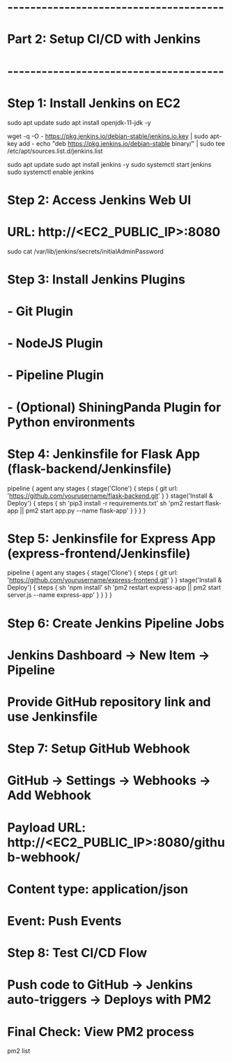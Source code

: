 # --------------------------------------
# Part 2: Setup CI/CD with Jenkins
# --------------------------------------

# Step 1: Install Jenkins on EC2
sudo apt update
sudo apt install openjdk-11-jdk -y

wget -q -O - https://pkg.jenkins.io/debian-stable/jenkins.io.key | sudo apt-key add -
echo "deb https://pkg.jenkins.io/debian-stable binary/" | sudo tee /etc/apt/sources.list.d/jenkins.list

sudo apt update
sudo apt install jenkins -y
sudo systemctl start jenkins
sudo systemctl enable jenkins

# Step 2: Access Jenkins Web UI
# URL: http://<EC2_PUBLIC_IP>:8080
sudo cat /var/lib/jenkins/secrets/initialAdminPassword

# Step 3: Install Jenkins Plugins
# - Git Plugin
# - NodeJS Plugin
# - Pipeline Plugin
# - (Optional) ShiningPanda Plugin for Python environments

# Step 4: Jenkinsfile for Flask App (flask-backend/Jenkinsfile)
pipeline {
  agent any
  stages {
    stage('Clone') {
      steps {
        git url: 'https://github.com/yourusername/flask-backend.git'
      }
    }
    stage('Install & Deploy') {
      steps {
        sh 'pip3 install -r requirements.txt'
        sh 'pm2 restart flask-app || pm2 start app.py --name flask-app'
      }
    }
  }
}

# Step 5: Jenkinsfile for Express App (express-frontend/Jenkinsfile)
pipeline {
  agent any
  stages {
    stage('Clone') {
      steps {
        git url: 'https://github.com/yourusername/express-frontend.git'
      }
    }
    stage('Install & Deploy') {
      steps {
        sh 'npm install'
        sh 'pm2 restart express-app || pm2 start server.js --name express-app'
      }
    }
  }
}

# Step 6: Create Jenkins Pipeline Jobs
# Jenkins Dashboard → New Item → Pipeline
# Provide GitHub repository link and use Jenkinsfile

# Step 7: Setup GitHub Webhook
# GitHub → Settings → Webhooks → Add Webhook
# Payload URL: http://<EC2_PUBLIC_IP>:8080/github-webhook/
# Content type: application/json
# Event: Push Events

# Step 8: Test CI/CD Flow
# Push code to GitHub → Jenkins auto-triggers → Deploys with PM2

# Final Check: View PM2 process
pm2 list
